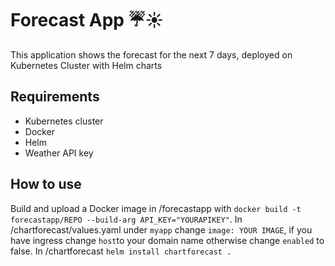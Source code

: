 # Forecast App ☔️☀️

This application shows the forecast for the next 7 days, deployed on Kubernetes Cluster with Helm charts

## Requirements
- Kubernetes cluster
- Docker
- Helm
- Weather API key

## How to use
Build and upload a Docker image in /forecastapp with `docker build -t forecastapp/REPO --build-arg API_KEY="YOURAPIKEY"`.
In /chartforecast/values.yaml under `myapp` change `image: YOUR IMAGE`, if you have ingress change `host`to your domain name otherwise change `enabled` to false.
In /chartforecast `helm install chartforecast .`